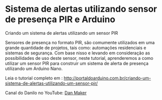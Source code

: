 # Sistema de alertas utilizando sensor de presença PIR e Arduino
Criando um sistema de alertas utilizando um sensor PIR

Sensores de presença no formato PIR, são comumente utilizados em uma grande quantidade de projetos, tais como: automações residenciais e sistemas de segurança. Com base nisso e levando em consideração as possibilidades de uso deste sensor, neste tutorial, aprenderemos a como utilizar um sensor PIR para construir um sistema de alerta de presença utilizando um Arduino Nano.

Leia o tutorial completo em : http://portaldoarduino.com.br/criando-um-sistema-de-alertas-utilizando-um-sensor-pir/

Canal do Danilo no YouTube: <a href="https://www.youtube.com/channel/UCZbZ0IEMOoLiDxAGM7KBXwA" target="_blank">Dan Maker</a>
